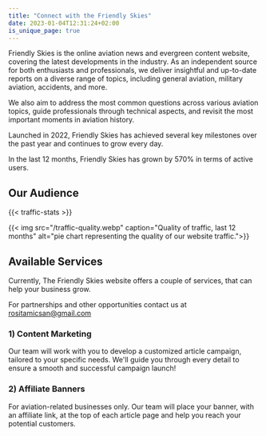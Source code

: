 ```yaml
---
title: "Connect with the Friendly Skies"
date: 2023-01-04T12:31:24+02:00
is_unique_page: true
---
```


Friendly Skies is the online aviation news and evergreen content website, covering the latest developments in the industry. As an independent source for both enthusiasts and professionals, we deliver insightful and up-to-date reports on a diverse range of topics, including general aviation, military aviation, accidents, and more.

We also aim to address the most common questions across various aviation topics, guide professionals through technical aspects, and revisit the most important moments in aviation history.

Launched in 2022, Friendly Skies has achieved several key milestones over the past year and continues to grow every day. 

In the last 12 months, Friendly Skies has grown by 570% in terms of active users.

## Our Audience

{{< traffic-stats >}}

{{< img src="/traffic-quality.webp" caption="Quality of traffic, last 12 months" alt="pie chart representing the quality of our website traffic.">}}

## Available Services

Currently, The Friendly Skies website offers a couple of services, that can help your business grow.

For partnerships and other opportunities contact us at [rositamicsan@gmail.com](mailto:rositamicsan@gmail.com)

### 1) Content Marketing

Our team will work with you to develop a customized article campaign, tailored to your specific needs. We'll guide you through every detail to ensure a smooth and successful campaign launch!

### 2) Affiliate Banners

For aviation-related businesses only. Our team will place your banner, with an affiliate link, at the top of each article page and help you reach your potential customers.
